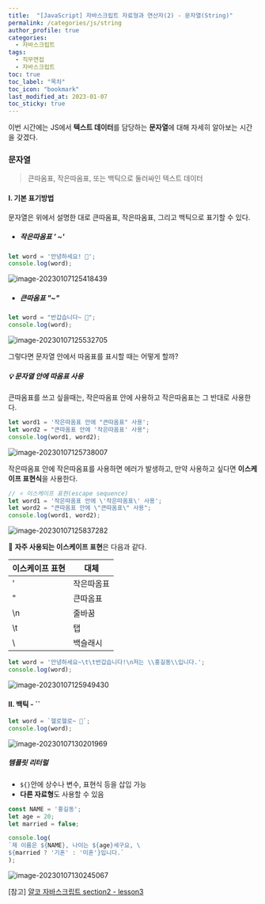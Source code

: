```yaml
---
title:  "[JavaScript] 자바스크립트 자료형과 연산자(2) - 문자열(String)"
permalink: /categories/js/string
author_profile: true
categories:
  - 자바스크립트
tags:
  - 직무면접
  - 자바스크립트
toc: true
toc_label: "목차"
toc_icon: "bookmark"
last_modified_at: 2023-01-07
toc_sticky: true
---
```


 이번 시간에는 JS에서 **텍스트 데이터**를 담당하는 **문자열**에 대해 자세히 알아보는 시간을 갖겠다.



### 문자열

> 큰따옴표, 작은따옴표, 또는 백틱으로 둘러싸인 텍스트 데이터



#### I. 기본 표기방법

문자열은 위에서 설명한 대로 큰따옴표, 작은따옴표, 그리고 백틱으로 표기할 수 있다.

- ##### 작은따옴표 ' ~'

```js
let word = '안녕하세요! 🙂';
console.log(word);
```

![image-20230107125418439](../../assets/images/image-20230107125418439.png)

- ##### 큰따옴표 "~"

```javascript
let word = "반갑습니다~ 👋";
console.log(word);
```

![image-20230107125532705](../../assets/images/image-20230107125532705.png)

그렇다면 문자열 안에서 따옴표를 표시할 때는 어떻게 할까?

##### 💡 문자열 안에 따옴표 사용

큰따옴표를 쓰고 싶을때는, 작은따옴표 안에 사용하고 작은따옴표는 그 반대로 사용한다.

```js
let word1 = '작은따옴표 안에 "큰따옴표" 사용';
let word2 = "큰따옴표 안에 '작은따옴표' 사용";
console.log(word1, word2);
```

![image-20230107125738007](../../assets/images/image-20230107125738007.png)

작은따옴표 안에 작은따옴표를 사용하면 에러가 발생하고, 만약 사용하고 싶다면 **이스케이프 표현식**을 사용한다.

```js
// ⭐️ 이스케이프 표현(escape sequence)
let word1 = '작은따옴표 안에 \'작은따옴표\' 사용';
let word2 = "큰따옴표 안에 \"큰따옴표\" 사용";
console.log(word1, word2);
```

![image-20230107125837282](../../assets/images/image-20230107125837282.png)

📌 **자주 사용되는 이스케이프 표현**은 다음과 같다.

| 이스케이프 표현 | 대체       |
| --------------- | ---------- |
| \'              | 작은따옴표 |
| \"              | 큰따옴표   |
| \n              | 줄바꿈     |
| \t              | 탭         |
| \\              | 백슬래시   |

```js
let word = '안녕하세요~\t\t반갑습니다!\n저는 \\홍길동\\입니다.';
console.log(word);
```

![image-20230107125949430](../../assets/images/image-20230107125949430.png)



#### II. 백틱 - ``

```js
let word = `헬로헬로~ 🤩`;
console.log(word);
```

![image-20230107130201969](../../assets/images/image-20230107130201969.png)

##### 템플릿 리터럴

- `${}`안에 상수나 변수, 표현식 등을 삽입 가능
- **다른 자료형**도 사용할 수 있음

```js
const NAME = '홍길동';
let age = 20;
let married = false;

console.log(
`제 이름은 ${NAME}, 나이는 ${age}세구요, \
${married ? '기혼' : '미혼'}입니다.`
);
```

![image-20230107130245067](../../assets/images/image-20230107130245067.png)



[참고] [얄코 자바스크립트 section2 - lesson3](https://www.yalco.kr/@javascript/2-3/)
